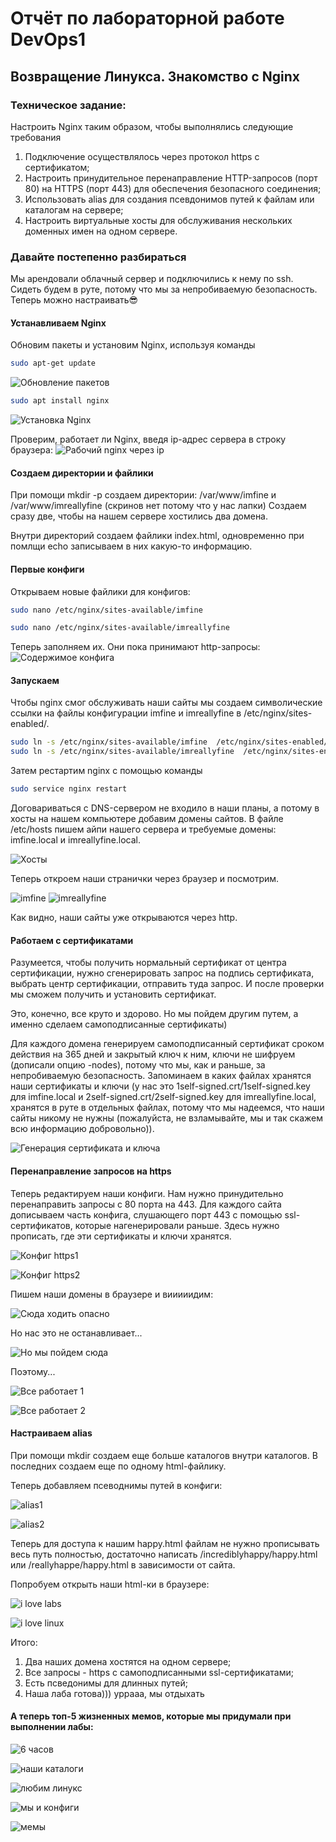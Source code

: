 # Отчёт по лабораторной работе DevOps1

## Возвращение Линукса. Знакомство с Nginx

### Техническое задание:
Настроить Nginx таким образом, чтобы выполнялись следующие требования
1. Подключение осуществлялось через протокол https с сертификатом;
2. Настроить принудительное перенаправление HTTP-запросов (порт 80) на HTTPS (порт 443) для обеспечения безопасного соединения;
3. Использовать alias для создания псевдонимов путей к файлам или каталогам на сервере;
4. Настроить виртуальные хосты для обслуживания нескольких доменных имен на одном сервере.

### Давайте постепенно разбираться

Мы арендовали облачный сервер и подключились к нему по ssh. Сидеть будем в руте, потому что мы за непробиваемую безопасность. Теперь можно настраивать😎

#### Устанавливаем Nginx
Обновим пакеты и установим Nginx, используя команды
```bash
sudo apt-get update
```
![Обновление пакетов](https://github.com/paltovkletku/babaiki_devops_clouds/blob/main/DevOps/Lab1/media/apt-get.jpg)

```bash
sudo apt install nginx
```
![Установка Nginx](https://github.com/paltovkletku/babaiki_devops_clouds/blob/main/DevOps/Lab1/media/install%20nginx.jpg)

Проверим, работает ли Nginx, введя ip-адрес сервера в строку браузера:
![Рабочий nginx через ip](https://github.com/paltovkletku/babaiki_devops_clouds/blob/main/DevOps/Lab1/media/welcome.jpg)

#### Создаем директории и файлики

При помощи mkdir -p создаем директории: /var/www/imfine и /var/www/imreallyfine (скринов нет потому что у нас лапки) Создаем сразу две, чтобы на нашем сервере хостились два домена.

Внутри директорий создаем файлики index.html, одновременно при помлщи echo записываем в них какую-то информацию.

#### Первые конфиги

Открываем новые файлики для конфигов:
```bash
sudo nano /etc/nginx/sites-available/imfine
```
```bash
sudo nano /etc/nginx/sites-available/imreallyfine
```
Теперь заполняем их. Они пока принимают http-запросы:
![Содержимое конфига](https://github.com/paltovkletku/babaiki_devops_clouds/blob/main/DevOps/Lab1/media/configs%201.png)

#### Запускаем

Чтобы nginx смог обслуживать наши сайты мы создаем символические ссылки на файлы конфигурации imfine и imreallyfine в /etc/nginx/sites-enabled/.
```bash
sudo ln -s /etc/nginx/sites-available/imfine  /etc/nginx/sites-enabled/
sudo ln -s /etc/nginx/sites-available/imreallyfine  /etc/nginx/sites-enabled/
```

Затем рестартим nginx с помощью команды
```bash
sudo service nginx restart
```

Договариваться с DNS-сервером не входило в наши планы, а потому в хосты на нашем компьютере добавим домены сайтов. В файле /etc/hosts пишем айпи нашего сервера и требуемые домены: imfine.local и imreallyfine.local.

![Хосты](https://github.com/paltovkletku/babaiki_devops_clouds/blob/main/DevOps/Lab1/media/hosts.png)

Теперь откроем наши странички через браузер и посмотрим.

![imfine](https://github.com/paltovkletku/babaiki_devops_clouds/blob/main/DevOps/Lab1/media/imfine%20http.jpg)
![imreallyfine](https://github.com/paltovkletku/babaiki_devops_clouds/blob/main/DevOps/Lab1/media/imreallyfine%20http.jpg)

Как видно, наши сайты уже открываются через http.

#### Работаем с сертификатами

Разумеется, чтобы получить нормальный сертификат от центра сертификации, нужно сгенерировать запрос на подпись сертификата, выбрать центр сертификации, отправить туда запрос. И после проверки мы сможем получить и установить сертификат.

Это, конечно, все круто и здорово. Но мы пойдем другим путем, а именно сделаем самоподписанные сертификаты)

Для каждого домена генерируем самоподписанный сертификат сроком действия на 365 дней и закрытый ключ к ним, ключи не шифруем (дописали опцию -nodes), потому что мы, как и раньше, за непробиваемую безопасность. Запоминаем в каких файлах хранятся наши сертификаты и ключи (у нас это 1self-signed.crt/1self-signed.key для imfine.local и 2self-signed.crt/2self-signed.key для imreallyfine.local, хранятся в руте в отдельных файлах, потому что мы надеемся, что наши сайты никому не нужны (пожалуйста, не взламывайте, мы и так скажем всю информацию добровольно)).

![Генерация сертификата и ключа](https://github.com/paltovkletku/babaiki_devops_clouds/blob/main/DevOps/Lab1/media/certificates%20and%20keys.jpg)

#### Перенаправление запросов на https

Теперь редактируем наши конфиги. Нам нужно принудительно перенаправить запросы с 80 порта на 443. Для каждого сайта дописываем часть конфига, слушающего порт 443 с помощью ssl-сертификатов, которые нагенерировали раньше. Здесь нужно прописать, где эти сертификаты и ключи хранятся.

![Конфиг https1](https://github.com/paltovkletku/babaiki_devops_clouds/blob/main/DevOps/Lab1/media/imfine%20https.jpg)

![Конфиг https2](https://github.com/paltovkletku/babaiki_devops_clouds/blob/main/DevOps/Lab1/media/imreallyfine%20https.jpg)

Пишем наши домены в браузере и вииииидим:

![Сюда ходить опасно](https://github.com/paltovkletku/babaiki_devops_clouds/blob/main/DevOps/Lab1/media/warning.jpg)

Но нас это не останавливает...

![Но мы пойдем сюда](https://github.com/paltovkletku/babaiki_devops_clouds/blob/main/DevOps/Lab1/media/not%20stop.jpg)

Поэтому...

![Все работает 1](https://github.com/paltovkletku/babaiki_devops_clouds/blob/main/DevOps/Lab1/media/https%20working2.jpg)

![Все работает 2](https://github.com/paltovkletku/babaiki_devops_clouds/blob/main/DevOps/Lab1/media/https%20working1.jpg)

#### Настраиваем alias

При помощи mkdir создаем еще больше каталогов внутри каталогов. В последних создаем еще по одному html-файлику.

Теперь добавляем псеводнимы путей в конфиги:

![alias1](https://github.com/paltovkletku/babaiki_devops_clouds/blob/main/DevOps/Lab1/media/alias_conf1.png)

![alias2](https://github.com/paltovkletku/babaiki_devops_clouds/blob/main/DevOps/Lab1/media/alias_conf2.png)

Теперь для доступа к нашим happy.html файлам не нужно прописывать весь путь полностью, достаточно написать /incrediblyhappy/happy.html или /reallyhappe/happy.html в зависимости от сайта.

Попробуем открыть наши html-ки в браузере:

![i love labs](https://github.com/paltovkletku/babaiki_devops_clouds/blob/main/DevOps/Lab1/media/i%20love%20labs.jpg)

![i love linux](https://github.com/paltovkletku/babaiki_devops_clouds/blob/main/DevOps/Lab1/media/i%20love%20linux.jpg)

Итого:
1. Два наших домена хостятся на одном сервере;
2. Все запросы - https с самоподписанными ssl-сертификатами;
3. Есть псведонимы для длинных путей;
4. Наша лаба готова))) уррааа, мы отдыхать

#### А теперь топ-5 жизненных мемов, которые мы придумали при выполнении лабы:

![6 часов](https://github.com/paltovkletku/babaiki_devops_clouds/blob/main/DevOps/Lab1/media/6%20%D1%87%D0%B0%D1%81%D0%BE%D0%B2%20%D0%B4%D0%B5%D0%BB%D0%B0%D0%BB%D0%B8%20%D0%BB%D0%B0%D0%B1%D1%83.jpg)

![наши каталоги](https://github.com/paltovkletku/babaiki_devops_clouds/blob/main/DevOps/Lab1/media/%D0%BA%D0%B0%D1%82%D0%B0%D0%BB%D0%BE%D0%B3%D0%B8%20%D0%BC%D0%B5%D0%BC.jpg)

![любим линукс](https://github.com/paltovkletku/babaiki_devops_clouds/blob/main/DevOps/Lab1/media/%D0%BB%D0%B8%D0%BD%D1%83%D0%BA%D1%81%20%D0%BD%D0%B0%D0%B4%D0%BE%20%D0%BB%D1%8E%D0%B1%D0%B8%D1%82%D1%8C.jpg)

![мы и конфиги](https://github.com/paltovkletku/babaiki_devops_clouds/blob/main/DevOps/Lab1/media/%D0%BC%D1%8B%20%D0%B8%20%D0%BA%D0%BE%D0%BD%D1%84%D0%B8%D0%B3%D0%B8.jpg)

![мемы](https://github.com/paltovkletku/babaiki_devops_clouds/blob/main/DevOps/Lab1/media/%D0%BC%D0%B5%D0%BC%D1%8B%20%D0%B2%20%D0%BB%D0%B0%D0%B1%D0%B0%D1%85.jpg)


